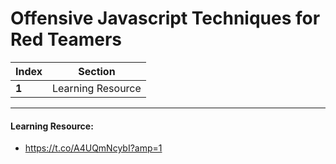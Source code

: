 # Offensive Javascript Techniques for Red Teamers
Index | Section
--- | ---
**1** | Learning Resource

___


#### Learning Resource: 

* https://t.co/A4UQmNcybI?amp=1